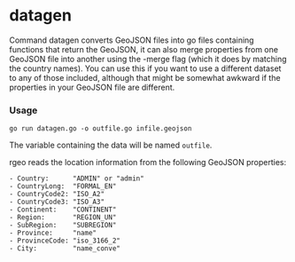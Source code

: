 # datagen

Command datagen converts GeoJSON files into go files containing functions that
return the GeoJSON, it can also merge properties from one GeoJSON file into
another using the -merge flag (which it does by matching the country names). You
can use this if you want to use a different dataset to any of those included,
although that might be somewhat awkward if the properties in your GeoJSON file
are different.

### Usage

    go run datagen.go -o outfile.go infile.geojson

The variable containing the data will be named `outfile`.

rgeo reads the location information from the following GeoJSON properties:

	- Country:      "ADMIN" or "admin"
	- CountryLong:  "FORMAL_EN"
	- CountryCode2: "ISO_A2"
	- CountryCode3: "ISO_A3"
	- Continent:    "CONTINENT"
	- Region:       "REGION_UN"
	- SubRegion:    "SUBREGION"
	- Province:     "name"
	- ProvinceCode: "iso_3166_2"
	- City:         "name_conve"
